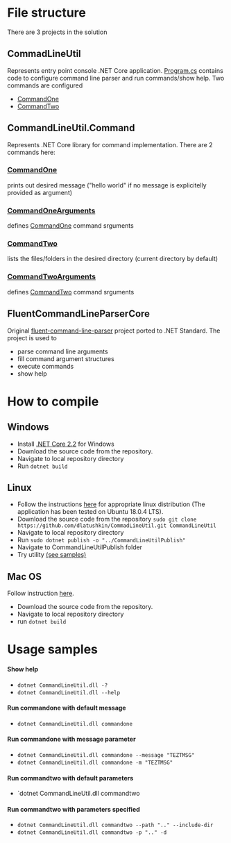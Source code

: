 # File structure
There are 3 projects in the solution
## CommadLineUtil
Represents entry point console .NET Core application.
[Program.cs](./CommadLineUtil/Program.cs) contains code to configure command line parser and run commands/show help.
Two commands are configured
* [CommandOne](./CommandLineUtil.Command/CommandOne.cs)
* [CommandTwo](./CommandLineUtil.Command/CommandTwo.cs)

## CommandLineUtil.Command
Represents .NET Core library for command implementation.
There are 2 commands here:
### [CommandOne](./CommandLineUtil.Command/CommandOne.cs)
prints out desired message ("hello world" if no message is explicitelly provided as argument)
### [CommandOneArguments](./CommandLineUtil.Command/CommandOneArguments.cs)
defines [CommandOne](./CommandLineUtil.Command/CommandOne.cs) command srguments
### [CommandTwo](./CommandLineUtil.Command/CommandTwo.cs)
lists the files/folders in the desired directory (current directory by default)
### [CommandTwoArguments](./CommandLineUtil.Command/CommandTwoArguments.cs)
defines [CommandTwo](./CommandLineUtil.Command/CommandTwo.cs) command srguments

## FluentCommandLineParserCore
Original [fluent-command-line-parser](https://github.com/fclp/fluent-command-line-parser) project ported to .NET Standard.
The project is used to
* parse command line arguments
* fill command argument structures
* execute commands
* show help

# How to compile
## Windows
* Install [.NET Core 2.2](https://dotnet.microsoft.com/download/dotnet-core/2.2) for Windows
* Download the source code from the repository.
* Navigate to local repository directory
* Run `dotnet build`

## Linux
* Follow the instructions [here](https://dotnet.microsoft.com/download/linux-package-manager/rhel/sdk-2.2.100) for appropriate linux distribution (The application has been tested on Ubuntu 18.0.4 LTS).
* Download the source code from the repository
  `sudo git clone https://github.com/dlatushkin/CommadLineUtil.git CommandLineUtil`
* Navigate to local repository directory
* Run `sudo dotnet publish -o "../CommandLineUtilPublish"`
* Navigate to CommandLineUtilPublish folder
* Try utility [(see samples)](#Usage-samples)

## Mac OS
Follow instruction [here](https://dotnet.microsoft.com/download/thank-you/dotnet-sdk-2.2.100-macos-x64-installer).
* Download the source code from the repository.
* Navigate to local repository directory
* run `dotnet build`


# Usage samples
#### Show help
* `dotnet CommandLineUtil.dll -?` 
* `dotnet CommandLineUtil.dll --help`
#### Run commandone with default message
* `dotnet CommandLineUtil.dll commandone` 
#### Run commandone with message parameter
* `dotnet CommandLineUtil.dll commandone --message "TEZTMSG"`
* `dotnet CommandLineUtil.dll commandone -m "TEZTMSG"`
#### Run commandtwo with default parameters
* `dotnet CommandLineUtil.dll commandtwo
#### Run commandtwo with parameters specified
* `dotnet CommandLineUtil.dll commandtwo --path ".." --include-dir`
* `dotnet CommandLineUtil.dll commandtwo -p ".." -d`
  
